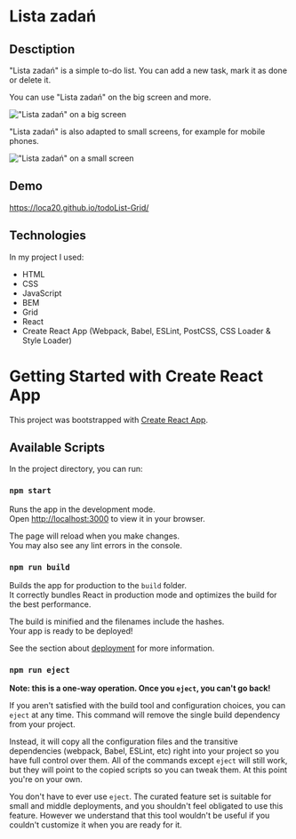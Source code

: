 # Lista zadań

## Desctiption
"Lista zadań" is a simple to-do list. You can add a new task, mark it as done or delete it.

You can use "Lista zadań" on the big screen and more. 

!["Lista zadań" on a big screen](https://github.com/loca20/todoList--React/blob/main/public/to%20do%20list.gif?raw=true)

"Lista zadań" is also adapted to small screens, for example for mobile phones.

!["Lista zadań" on a small screen](https://github.com/loca20/todoList--React/blob/main/public/to%20do%20list%20for%20small%20devices.gif?raw=true)

## Demo
https://loca20.github.io/todoList-Grid/ 

## Technologies
In my project I used:
- HTML
- CSS
- JavaScript
- BEM
- Grid
- React
- Create React App (Webpack, Babel, ESLint, PostCSS, CSS Loader & Style Loader)

# Getting Started with Create React App

This project was bootstrapped with [Create React App](https://github.com/facebook/create-react-app).

## Available Scripts

In the project directory, you can run:

### `npm start`

Runs the app in the development mode.\
Open [http://localhost:3000](http://localhost:3000) to view it in your browser.

The page will reload when you make changes.\
You may also see any lint errors in the console.

### `npm run build`

Builds the app for production to the `build` folder.\
It correctly bundles React in production mode and optimizes the build for the best performance.

The build is minified and the filenames include the hashes.\
Your app is ready to be deployed!

See the section about [deployment](https://facebook.github.io/create-react-app/docs/deployment) for more information.

### `npm run eject`

**Note: this is a one-way operation. Once you `eject`, you can't go back!**

If you aren't satisfied with the build tool and configuration choices, you can `eject` at any time. This command will remove the single build dependency from your project.

Instead, it will copy all the configuration files and the transitive dependencies (webpack, Babel, ESLint, etc) right into your project so you have full control over them. All of the commands except `eject` will still work, but they will point to the copied scripts so you can tweak them. At this point you're on your own.

You don't have to ever use `eject`. The curated feature set is suitable for small and middle deployments, and you shouldn't feel obligated to use this feature. However we understand that this tool wouldn't be useful if you couldn't customize it when you are ready for it.
